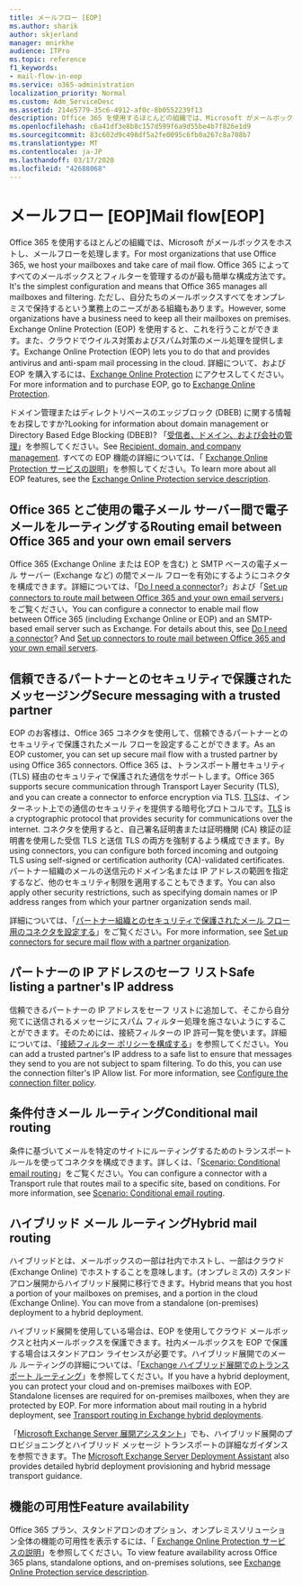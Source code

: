 ```yaml
---
title: メールフロー [EOP]
ms.author: sharik
author: skjerland
manager: mnirkhe
audience: ITPro
ms.topic: reference
f1_keywords:
- mail-flow-in-eop
ms.service: o365-administration
localization_priority: Normal
ms.custom: Adm_ServiceDesc
ms.assetid: 214e5779-35c6-4912-af0c-8b0552239f13
description: Office 365 を使用するほとんどの組織では、Microsoft がメールボックスをホストし、メールフローを処理します。 Office 365 によってすべてのメールボックスとフィルターを管理するのが最も簡単な構成方法です。 ただし、自分たちのメールボックスすべてをオンプレミスで保持するという業務上のニーズがある組織もあります。 Exchange Online Protection (EOP) を使用すると、これを行うことができます。また、クラウドでウイルス対策およびスパム対策のメール処理を提供します。
ms.openlocfilehash: c6a41df3e8b8c157d599f6a9d55be4b7f826e1d9
ms.sourcegitcommit: 83c602d9c498df5a2fe0095c6fb0a267c8a708b7
ms.translationtype: MT
ms.contentlocale: ja-JP
ms.lasthandoff: 03/17/2020
ms.locfileid: "42688068"
---
```

# <a name="mail-floweop"></a><span data-ttu-id="83a9c-106">メールフロー [EOP]</span><span class="sxs-lookup"><span data-stu-id="83a9c-106">Mail flow[EOP]</span></span>

<span data-ttu-id="83a9c-107">Office 365 を使用するほとんどの組織では、Microsoft がメールボックスをホストし、メールフローを処理します。</span><span class="sxs-lookup"><span data-stu-id="83a9c-107">For most organizations that use Office 365, we host your mailboxes and take care of mail flow.</span></span> <span data-ttu-id="83a9c-108">Office 365 によってすべてのメールボックスとフィルターを管理するのが最も簡単な構成方法です。</span><span class="sxs-lookup"><span data-stu-id="83a9c-108">It's the simplest configuration and means that Office 365 manages all mailboxes and filtering.</span></span> <span data-ttu-id="83a9c-109">ただし、自分たちのメールボックスすべてをオンプレミスで保持するという業務上のニーズがある組織もあります。</span><span class="sxs-lookup"><span data-stu-id="83a9c-109">However, some organizations have a business need to keep all their mailboxes on premises.</span></span> <span data-ttu-id="83a9c-110">Exchange Online Protection (EOP) を使用すると、これを行うことができます。また、クラウドでウイルス対策およびスパム対策のメール処理を提供します。</span><span class="sxs-lookup"><span data-stu-id="83a9c-110">Exchange Online Protection (EOP) lets you to do that and provides antivirus and anti-spam mail processing in the cloud.</span></span> <span data-ttu-id="83a9c-111">詳細について、および EOP を購入するには、[Exchange Online Protection](https://products.office.com/exchange/exchange-email-security-spam-protection) にアクセスしてください。</span><span class="sxs-lookup"><span data-stu-id="83a9c-111">For more information and to purchase EOP, go to [Exchange Online Protection](https://products.office.com/exchange/exchange-email-security-spam-protection).</span></span>
  
<span data-ttu-id="83a9c-112">ドメイン管理またはディレクトリベースのエッジブロック (DBEB) に関する情報をお探しですか?</span><span class="sxs-lookup"><span data-stu-id="83a9c-112">Looking for information about domain management or Directory Based Edge Blocking (DBEB)?</span></span> <span data-ttu-id="83a9c-113">「[受信者、ドメイン、および会社の管理](recipient-domain-and-company-management.md)」を参照してください。</span><span class="sxs-lookup"><span data-stu-id="83a9c-113">See [Recipient, domain, and company management](recipient-domain-and-company-management.md).</span></span> <span data-ttu-id="83a9c-114">すべての EOP 機能の詳細については、「 [Exchange Online Protection サービスの説明](exchange-online-protection-service-description.md)」を参照してください。</span><span class="sxs-lookup"><span data-stu-id="83a9c-114">To learn more about all EOP features, see the [Exchange Online Protection service description](exchange-online-protection-service-description.md).</span></span>
  
## <a name="routing-email-between-office-365-and-your-own-email-servers"></a><span data-ttu-id="83a9c-115">Office 365 とご使用の電子メール サーバー間で電子メールをルーティングする</span><span class="sxs-lookup"><span data-stu-id="83a9c-115">Routing email between Office 365 and your own email servers</span></span>

<span data-ttu-id="83a9c-p104">Office 365 (Exchange Online または EOP を含む) と SMTP ベースの電子メール サーバー (Exchange など) の間でメール フローを有効にするようにコネクタを構成できます。詳細については、「[Do I need a connector](https://docs.microsoft.com/exchange/mail-flow-best-practices/use-connectors-to-configure-mail-flow/do-i-need-to-create-a-connector)?」および「[Set up connectors to route mail between Office 365 and your own email servers](https://docs.microsoft.com/exchange/mail-flow-best-practices/use-connectors-to-configure-mail-flow/set-up-connectors-to-route-mail)」をご覧ください。</span><span class="sxs-lookup"><span data-stu-id="83a9c-p104">You can configure a connector to enable mail flow between Office 365 (including Exchange Online or EOP) and an SMTP-based email server such as Exchange. For details about this, see [Do I need a connector](https://docs.microsoft.com/exchange/mail-flow-best-practices/use-connectors-to-configure-mail-flow/do-i-need-to-create-a-connector)? And [Set up connectors to route mail between Office 365 and your own email servers](https://docs.microsoft.com/exchange/mail-flow-best-practices/use-connectors-to-configure-mail-flow/set-up-connectors-to-route-mail).</span></span>
  
## <a name="secure-messaging-with-a-trusted-partner"></a><span data-ttu-id="83a9c-119">信頼できるパートナーとのセキュリティで保護されたメッセージング</span><span class="sxs-lookup"><span data-stu-id="83a9c-119">Secure messaging with a trusted partner</span></span>

<span data-ttu-id="83a9c-120">EOP のお客様は、Office 365 コネクタを使用して、信頼できるパートナーとのセキュリティで保護されたメール フローを設定することができます。</span><span class="sxs-lookup"><span data-stu-id="83a9c-120">As an EOP customer, you can set up secure mail flow with a trusted partner by using Office 365 connectors.</span></span> <span data-ttu-id="83a9c-121">Office 365 は、トランスポート層セキュリティ (TLS) 経由のセキュリティで保護された通信をサポートします。</span><span class="sxs-lookup"><span data-stu-id="83a9c-121">Office 365 supports secure communication through Transport Layer Security (TLS), and you can create a connector to enforce encryption via TLS.</span></span> <span data-ttu-id="83a9c-122">[TLS](https://docs.microsoft.com/microsoft-365/compliance/exchange-online-uses-tls-to-secure-email-connections)は、インターネット上での通信のセキュリティを提供する暗号化プロトコルです。</span><span class="sxs-lookup"><span data-stu-id="83a9c-122">[TLS](https://docs.microsoft.com/microsoft-365/compliance/exchange-online-uses-tls-to-secure-email-connections) is a cryptographic protocol that provides security for communications over the internet.</span></span> <span data-ttu-id="83a9c-123">コネクタを使用すると、自己署名証明書または証明機関 (CA) 検証の証明書を使用した受信 TLS と送信 TLS の両方を強制するよう構成できます。</span><span class="sxs-lookup"><span data-stu-id="83a9c-123">By using connectors, you can configure both forced incoming and outgoing TLS using self-signed or certification authority (CA)-validated certificates.</span></span> <span data-ttu-id="83a9c-124">パートナー組織のメールの送信元のドメイン名または IP アドレスの範囲を指定するなど、他のセキュリティ制限を適用することもできます。</span><span class="sxs-lookup"><span data-stu-id="83a9c-124">You can also apply other security restrictions, such as specifying domain names or IP address ranges from which your partner organization sends mail.</span></span> 
  
<span data-ttu-id="83a9c-125">詳細については、「[パートナー組織とのセキュリティで保護されたメール フロー用のコネクタを設定する](https://docs.microsoft.com/exchange/mail-flow-best-practices/use-connectors-to-configure-mail-flow/set-up-connectors-for-secure-mail-flow-with-a-partner)」をご覧ください。</span><span class="sxs-lookup"><span data-stu-id="83a9c-125">For more information, see [Set up connectors for secure mail flow with a partner organization](https://docs.microsoft.com/exchange/mail-flow-best-practices/use-connectors-to-configure-mail-flow/set-up-connectors-for-secure-mail-flow-with-a-partner).</span></span>
  
## <a name="safe-listing-a-partners-ip-address"></a><span data-ttu-id="83a9c-126">パートナーの IP アドレスのセーフ リスト</span><span class="sxs-lookup"><span data-stu-id="83a9c-126">Safe listing a partner's IP address</span></span>

<span data-ttu-id="83a9c-p106">信頼できるパートナーの IP アドレスをセーフ リストに追加して、そこから自分宛てに送信されるメッセージにスパム フィルター処理を施さないようにすることができます。そのためには、接続フィルターの IP 許可一覧を使います。詳細については、「[接続フィルター ポリシーを構成する](https://go.microsoft.com/fwlink/p/?LinkID=287108)」を参照してください。</span><span class="sxs-lookup"><span data-stu-id="83a9c-p106">You can add a trusted partner's IP address to a safe list to ensure that messages they send to you are not subject to spam filtering. To do this, you can use the connection filter's IP Allow list. For more information, see [Configure the connection filter policy](https://go.microsoft.com/fwlink/p/?LinkID=287108).</span></span>
  
## <a name="conditional-mail-routing"></a><span data-ttu-id="83a9c-130">条件付きメール ルーティング</span><span class="sxs-lookup"><span data-stu-id="83a9c-130">Conditional mail routing</span></span>

<span data-ttu-id="83a9c-p107">条件に基づいてメールを特定のサイトにルーティングするためのトランスポート ルールを使ってコネクタを構成できます。詳しくは、「[Scenario: Conditional email routing](https://docs.microsoft.com/exchange/mail-flow-best-practices/use-connectors-to-configure-mail-flow/conditional-mail-routing)」をご覧ください。</span><span class="sxs-lookup"><span data-stu-id="83a9c-p107">You can configure a connector with a Transport rule that routes mail to a specific site, based on conditions. For more information, see [Scenario: Conditional email routing](https://docs.microsoft.com/exchange/mail-flow-best-practices/use-connectors-to-configure-mail-flow/conditional-mail-routing).</span></span>
  
## <a name="hybrid-mail-routing"></a><span data-ttu-id="83a9c-133">ハイブリッド メール ルーティング</span><span class="sxs-lookup"><span data-stu-id="83a9c-133">Hybrid mail routing</span></span>

<span data-ttu-id="83a9c-p108">ハイブリッドとは、メールボックスの一部は社内でホストし、一部はクラウド (Exchange Online) でホストすることを意味します。(オンプレミスの) スタンドアロン展開からハイブリッド展開に移行できます。</span><span class="sxs-lookup"><span data-stu-id="83a9c-p108">Hybrid means that you host a portion of your mailboxes on premises, and a portion in the cloud (Exchange Online). You can move from a standalone (on-premises) deployment to a hybrid deployment.</span></span>
  
<span data-ttu-id="83a9c-p109">ハイブリッド展開を使用している場合は、EOP を使用してクラウド メールボックスと社内メールボックスを保護できます。社内メールボックスを EOP で保護する場合はスタンドアロン ライセンスが必要です。ハイブリッド展開でのメール ルーティングの詳細については、「[Exchange ハイブリッド展開でのトランスポート ルーティング](https://go.microsoft.com/fwlink/p/?LinkId=271757)」を参照してください。</span><span class="sxs-lookup"><span data-stu-id="83a9c-p109">If you have a hybrid deployment, you can protect your cloud and on-premises mailboxes with EOP. Standalone licenses are required for on-premises mailboxes, when they are protected by EOP. For more information about mail routing in a hybrid deployment, see [Transport routing in Exchange hybrid deployments](https://go.microsoft.com/fwlink/p/?LinkId=271757).</span></span>
  
<span data-ttu-id="83a9c-139">「[Microsoft Exchange Server 展開アシスタント](https://go.microsoft.com/fwlink/p/?LinkId=287036)」でも、ハイブリッド展開のプロビジョニングとハイブリッド メッセージ トランスポートの詳細なガイダンスを参照できます。</span><span class="sxs-lookup"><span data-stu-id="83a9c-139">The [Microsoft Exchange Server Deployment Assistant](https://go.microsoft.com/fwlink/p/?LinkId=287036) also provides detailed hybrid deployment provisioning and hybrid message transport guidance.</span></span> 
  
## <a name="feature-availability"></a><span data-ttu-id="83a9c-140">機能の可用性</span><span class="sxs-lookup"><span data-stu-id="83a9c-140">Feature availability</span></span>

<span data-ttu-id="83a9c-141">Office 365 プラン、スタンドアロンのオプション、オンプレミスソリューション全体の機能の可用性を表示するには、「 [Exchange Online Protection サービスの説明](exchange-online-protection-service-description.md)」を参照してください。</span><span class="sxs-lookup"><span data-stu-id="83a9c-141">To view feature availability across Office 365 plans, standalone options, and on-premises solutions, see [Exchange Online Protection service description](exchange-online-protection-service-description.md).</span></span>
